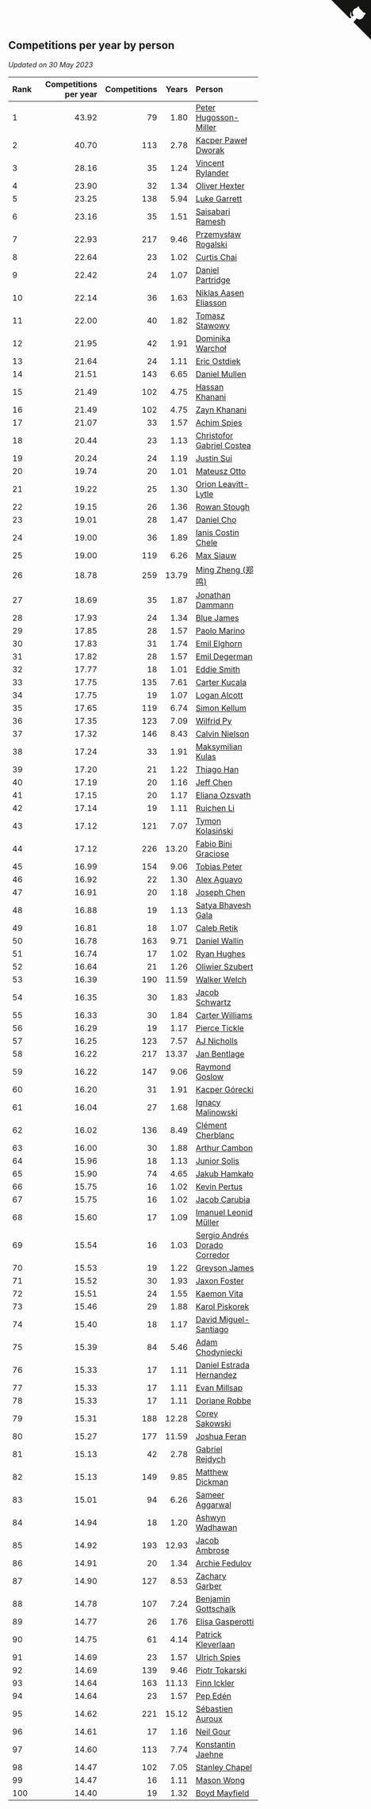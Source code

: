 ## Competitions per year by person

*Updated on 30 May 2023*

| Rank | Competitions per year | Competitions | Years | Person |
| :--- | ---: | ---: | ---: | :--- |
| 1 | 43.92 | 79 | 1.80 | [Peter Hugosson-Miller](https://www.worldcubeassociation.org/persons/2021HUGO01) |
| 2 | 40.70 | 113 | 2.78 | [Kacper Paweł Dworak](https://www.worldcubeassociation.org/persons/2020DWOR01) |
| 3 | 28.16 | 35 | 1.24 | [Vincent Rylander](https://www.worldcubeassociation.org/persons/2022RYLA01) |
| 4 | 23.90 | 32 | 1.34 | [Oliver Hexter](https://www.worldcubeassociation.org/persons/2022HEXT01) |
| 5 | 23.25 | 138 | 5.94 | [Luke Garrett](https://www.worldcubeassociation.org/persons/2017GARR05) |
| 6 | 23.16 | 35 | 1.51 | [Saisabari Ramesh](https://www.worldcubeassociation.org/persons/2021RAME01) |
| 7 | 22.93 | 217 | 9.46 | [Przemysław Rogalski](https://www.worldcubeassociation.org/persons/2013ROGA02) |
| 8 | 22.64 | 23 | 1.02 | [Curtis Chai](https://www.worldcubeassociation.org/persons/2022CHAI02) |
| 9 | 22.42 | 24 | 1.07 | [Daniel Partridge](https://www.worldcubeassociation.org/persons/2022PART02) |
| 10 | 22.14 | 36 | 1.63 | [Niklas Aasen Eliasson](https://www.worldcubeassociation.org/persons/2021ELIA01) |
| 11 | 22.00 | 40 | 1.82 | [Tomasz Stawowy](https://www.worldcubeassociation.org/persons/2021STAW01) |
| 12 | 21.95 | 42 | 1.91 | [Dominika Warchoł](https://www.worldcubeassociation.org/persons/2021WARC01) |
| 13 | 21.64 | 24 | 1.11 | [Eric Ostdiek](https://www.worldcubeassociation.org/persons/2022OSTD01) |
| 14 | 21.51 | 143 | 6.65 | [Daniel Mullen](https://www.worldcubeassociation.org/persons/2016MULL04) |
| 15 | 21.49 | 102 | 4.75 | [Hassan Khanani](https://www.worldcubeassociation.org/persons/2018KHAN26) |
| 16 | 21.49 | 102 | 4.75 | [Zayn Khanani](https://www.worldcubeassociation.org/persons/2018KHAN28) |
| 17 | 21.07 | 33 | 1.57 | [Achim Spies](https://www.worldcubeassociation.org/persons/2021SPIE01) |
| 18 | 20.44 | 23 | 1.13 | [Christofor Gabriel Costea](https://www.worldcubeassociation.org/persons/2022COST03) |
| 19 | 20.24 | 24 | 1.19 | [Justin Sui](https://www.worldcubeassociation.org/persons/2022SUIJ01) |
| 20 | 19.74 | 20 | 1.01 | [Mateusz Otto](https://www.worldcubeassociation.org/persons/2022OTTO01) |
| 21 | 19.22 | 25 | 1.30 | [Orion Leavitt-Lytle](https://www.worldcubeassociation.org/persons/2022LEAV01) |
| 22 | 19.15 | 26 | 1.36 | [Rowan Stough](https://www.worldcubeassociation.org/persons/2022STOU01) |
| 23 | 19.01 | 28 | 1.47 | [Daniel Cho](https://www.worldcubeassociation.org/persons/2021CHOD01) |
| 24 | 19.00 | 36 | 1.89 | [Ianis Costin Chele](https://www.worldcubeassociation.org/persons/2021CHEL01) |
| 25 | 19.00 | 119 | 6.26 | [Max Siauw](https://www.worldcubeassociation.org/persons/2017SIAU02) |
| 26 | 18.78 | 259 | 13.79 | [Ming Zheng (郑鸣)](https://www.worldcubeassociation.org/persons/2009ZHEN11) |
| 27 | 18.69 | 35 | 1.87 | [Jonathan Dammann](https://www.worldcubeassociation.org/persons/2021DAMM01) |
| 28 | 17.93 | 24 | 1.34 | [Blue James](https://www.worldcubeassociation.org/persons/2022JAME01) |
| 29 | 17.85 | 28 | 1.57 | [Paolo Marino](https://www.worldcubeassociation.org/persons/2021MARI04) |
| 30 | 17.83 | 31 | 1.74 | [Emil Elghorn](https://www.worldcubeassociation.org/persons/2021ELGH01) |
| 31 | 17.82 | 28 | 1.57 | [Emil Degerman](https://www.worldcubeassociation.org/persons/2021DEGE01) |
| 32 | 17.77 | 18 | 1.01 | [Eddie Smith](https://www.worldcubeassociation.org/persons/2022SMIT20) |
| 33 | 17.75 | 135 | 7.61 | [Carter Kucala](https://www.worldcubeassociation.org/persons/2015KUCA01) |
| 34 | 17.75 | 19 | 1.07 | [Logan Alcott](https://www.worldcubeassociation.org/persons/2022ALCO02) |
| 35 | 17.65 | 119 | 6.74 | [Simon Kellum](https://www.worldcubeassociation.org/persons/2016KELL12) |
| 36 | 17.35 | 123 | 7.09 | [Wilfrid Py](https://www.worldcubeassociation.org/persons/2016PYWI01) |
| 37 | 17.32 | 146 | 8.43 | [Calvin Nielson](https://www.worldcubeassociation.org/persons/2014NIEL03) |
| 38 | 17.24 | 33 | 1.91 | [Maksymilian Kulas](https://www.worldcubeassociation.org/persons/2021KULA02) |
| 39 | 17.20 | 21 | 1.22 | [Thiago Han](https://www.worldcubeassociation.org/persons/2022HANT01) |
| 40 | 17.19 | 20 | 1.16 | [Jeff Chen](https://www.worldcubeassociation.org/persons/2022CHEN19) |
| 41 | 17.15 | 20 | 1.17 | [Eliana Ozsvath](https://www.worldcubeassociation.org/persons/2022OZSV01) |
| 42 | 17.14 | 19 | 1.11 | [Ruichen Li](https://www.worldcubeassociation.org/persons/2022LIRU02) |
| 43 | 17.12 | 121 | 7.07 | [Tymon Kolasiński](https://www.worldcubeassociation.org/persons/2016KOLA02) |
| 44 | 17.12 | 226 | 13.20 | [Fabio Bini Graciose](https://www.worldcubeassociation.org/persons/2010GRAC02) |
| 45 | 16.99 | 154 | 9.06 | [Tobias Peter](https://www.worldcubeassociation.org/persons/2014PETE03) |
| 46 | 16.92 | 22 | 1.30 | [Alex Aguayo](https://www.worldcubeassociation.org/persons/2022AGUA01) |
| 47 | 16.91 | 20 | 1.18 | [Joseph Chen](https://www.worldcubeassociation.org/persons/2022CHEN16) |
| 48 | 16.88 | 19 | 1.13 | [Satya Bhavesh Gala](https://www.worldcubeassociation.org/persons/2022GALA03) |
| 49 | 16.81 | 18 | 1.07 | [Caleb Retik](https://www.worldcubeassociation.org/persons/2022RETI01) |
| 50 | 16.78 | 163 | 9.71 | [Daniel Wallin](https://www.worldcubeassociation.org/persons/2013WALL03) |
| 51 | 16.74 | 17 | 1.02 | [Ryan Hughes](https://www.worldcubeassociation.org/persons/2022HUGH04) |
| 52 | 16.64 | 21 | 1.26 | [Oliwier Szubert](https://www.worldcubeassociation.org/persons/2022SZUB01) |
| 53 | 16.39 | 190 | 11.59 | [Walker Welch](https://www.worldcubeassociation.org/persons/2011WELC01) |
| 54 | 16.35 | 30 | 1.83 | [Jacob Schwartz](https://www.worldcubeassociation.org/persons/2021SCHW01) |
| 55 | 16.33 | 30 | 1.84 | [Carter Williams](https://www.worldcubeassociation.org/persons/2021WILL06) |
| 56 | 16.29 | 19 | 1.17 | [Pierce Tickle](https://www.worldcubeassociation.org/persons/2022TICK01) |
| 57 | 16.25 | 123 | 7.57 | [AJ Nicholls](https://www.worldcubeassociation.org/persons/2015NICH04) |
| 58 | 16.22 | 217 | 13.37 | [Jan Bentlage](https://www.worldcubeassociation.org/persons/2010BENT01) |
| 59 | 16.22 | 147 | 9.06 | [Raymond Goslow](https://www.worldcubeassociation.org/persons/2014GOSL01) |
| 60 | 16.20 | 31 | 1.91 | [Kacper Górecki](https://www.worldcubeassociation.org/persons/2021GORE01) |
| 61 | 16.04 | 27 | 1.68 | [Ignacy Malinowski](https://www.worldcubeassociation.org/persons/2021MALI02) |
| 62 | 16.02 | 136 | 8.49 | [Clément Cherblanc](https://www.worldcubeassociation.org/persons/2014CHER05) |
| 63 | 16.00 | 30 | 1.88 | [Arthur Cambon](https://www.worldcubeassociation.org/persons/2021CAMB01) |
| 64 | 15.96 | 18 | 1.13 | [Junior Solis](https://www.worldcubeassociation.org/persons/2022SOLI03) |
| 65 | 15.90 | 74 | 4.65 | [Jakub Hamkało](https://www.worldcubeassociation.org/persons/2018HAMK01) |
| 66 | 15.75 | 16 | 1.02 | [Kevin Pertus](https://www.worldcubeassociation.org/persons/2022PERT01) |
| 67 | 15.75 | 16 | 1.02 | [Jacob Carubia](https://www.worldcubeassociation.org/persons/2022CARU02) |
| 68 | 15.60 | 17 | 1.09 | [Imanuel Leonid Müller](https://www.worldcubeassociation.org/persons/2022MULL02) |
| 69 | 15.54 | 16 | 1.03 | [Sergio Andrés Dorado Corredor](https://www.worldcubeassociation.org/persons/2022CORR05) |
| 70 | 15.53 | 19 | 1.22 | [Greyson James](https://www.worldcubeassociation.org/persons/2022JAME02) |
| 71 | 15.52 | 30 | 1.93 | [Jaxon Foster](https://www.worldcubeassociation.org/persons/2021FOST01) |
| 72 | 15.51 | 24 | 1.55 | [Kaemon Vita](https://www.worldcubeassociation.org/persons/2021VITA01) |
| 73 | 15.46 | 29 | 1.88 | [Karol Piskorek](https://www.worldcubeassociation.org/persons/2021PISK01) |
| 74 | 15.40 | 18 | 1.17 | [David Miguel-Santiago](https://www.worldcubeassociation.org/persons/2022MIGU02) |
| 75 | 15.39 | 84 | 5.46 | [Adam Chodyniecki](https://www.worldcubeassociation.org/persons/2017CHOD02) |
| 76 | 15.33 | 17 | 1.11 | [Daniel Estrada Hernandez](https://www.worldcubeassociation.org/persons/2022HERN07) |
| 77 | 15.33 | 17 | 1.11 | [Evan Millsap](https://www.worldcubeassociation.org/persons/2022MILL05) |
| 78 | 15.33 | 17 | 1.11 | [Doriane Robbe](https://www.worldcubeassociation.org/persons/2022ROBB03) |
| 79 | 15.31 | 188 | 12.28 | [Corey Sakowski](https://www.worldcubeassociation.org/persons/2011SAKO01) |
| 80 | 15.27 | 177 | 11.59 | [Joshua Feran](https://www.worldcubeassociation.org/persons/2011FERA01) |
| 81 | 15.13 | 42 | 2.78 | [Gabriel Rejdych](https://www.worldcubeassociation.org/persons/2020REJD01) |
| 82 | 15.13 | 149 | 9.85 | [Matthew Dickman](https://www.worldcubeassociation.org/persons/2013DICK01) |
| 83 | 15.01 | 94 | 6.26 | [Sameer Aggarwal](https://www.worldcubeassociation.org/persons/2017AGGA01) |
| 84 | 14.94 | 18 | 1.20 | [Ashwyn Wadhawan](https://www.worldcubeassociation.org/persons/2022WADH02) |
| 85 | 14.92 | 193 | 12.93 | [Jacob Ambrose](https://www.worldcubeassociation.org/persons/2010AMBR01) |
| 86 | 14.91 | 20 | 1.34 | [Archie Fedulov](https://www.worldcubeassociation.org/persons/2022FEDU01) |
| 87 | 14.90 | 127 | 8.53 | [Zachary Garber](https://www.worldcubeassociation.org/persons/2014GARB01) |
| 88 | 14.78 | 107 | 7.24 | [Benjamin Gottschalk](https://www.worldcubeassociation.org/persons/2016GOTT01) |
| 89 | 14.77 | 26 | 1.76 | [Elisa Gasperotti](https://www.worldcubeassociation.org/persons/2021GASP01) |
| 90 | 14.75 | 61 | 4.14 | [Patrick Kleverlaan](https://www.worldcubeassociation.org/persons/2019KLEV01) |
| 91 | 14.69 | 23 | 1.57 | [Ulrich Spies](https://www.worldcubeassociation.org/persons/2021SPIE02) |
| 92 | 14.69 | 139 | 9.46 | [Piotr Tokarski](https://www.worldcubeassociation.org/persons/2013TOKA01) |
| 93 | 14.64 | 163 | 11.13 | [Finn Ickler](https://www.worldcubeassociation.org/persons/2012ICKL01) |
| 94 | 14.64 | 23 | 1.57 | [Pep Edén](https://www.worldcubeassociation.org/persons/2021EDEN01) |
| 95 | 14.62 | 221 | 15.12 | [Sébastien Auroux](https://www.worldcubeassociation.org/persons/2008AURO01) |
| 96 | 14.61 | 17 | 1.16 | [Neil Gour](https://www.worldcubeassociation.org/persons/2022GOUR01) |
| 97 | 14.60 | 113 | 7.74 | [Konstantin Jaehne](https://www.worldcubeassociation.org/persons/2015JAEH01) |
| 98 | 14.47 | 102 | 7.05 | [Stanley Chapel](https://www.worldcubeassociation.org/persons/2016CHAP04) |
| 99 | 14.47 | 16 | 1.11 | [Mason Wong](https://www.worldcubeassociation.org/persons/2022WONG03) |
| 100 | 14.40 | 19 | 1.32 | [Boyd Mayfield](https://www.worldcubeassociation.org/persons/2022MAYF01) |


<a href="https://github.com/JustinTimeCuber/wca_statistics" class="github-corner" aria-label="View source on Github"><svg width="80" height="80" viewBox="0 0 250 250" style="fill:#151513; color:#fff; position: absolute; top: 0; border: 0; right: 0;" aria-hidden="true"><path d="M0,0 L115,115 L130,115 L142,142 L250,250 L250,0 Z"></path><path d="M128.3,109.0 C113.8,99.7 119.0,89.6 119.0,89.6 C122.0,82.7 120.5,78.6 120.5,78.6 C119.2,72.0 123.4,76.3 123.4,76.3 C127.3,80.9 125.5,87.3 125.5,87.3 C122.9,97.6 130.6,101.9 134.4,103.2" fill="currentColor" style="transform-origin: 130px 106px;" class="octo-arm"></path><path d="M115.0,115.0 C114.9,115.1 118.7,116.5 119.8,115.4 L133.7,101.6 C136.9,99.2 139.9,98.4 142.2,98.6 C133.8,88.0 127.5,74.4 143.8,58.0 C148.5,53.4 154.0,51.2 159.7,51.0 C160.3,49.4 163.2,43.6 171.4,40.1 C171.4,40.1 176.1,42.5 178.8,56.2 C183.1,58.6 187.2,61.8 190.9,65.4 C194.5,69.0 197.7,73.2 200.1,77.6 C213.8,80.2 216.3,84.9 216.3,84.9 C212.7,93.1 206.9,96.0 205.4,96.6 C205.1,102.4 203.0,107.8 198.3,112.5 C181.9,128.9 168.3,122.5 157.7,114.1 C157.9,116.9 156.7,120.9 152.7,124.9 L141.0,136.5 C139.8,137.7 141.6,141.9 141.8,141.8 Z" fill="currentColor" class="octo-body"></path></svg></a><style>.github-corner:hover .octo-arm{animation:octocat-wave 560ms ease-in-out}@keyframes octocat-wave{0%,100%{transform:rotate(0)}20%,60%{transform:rotate(-25deg)}40%,80%{transform:rotate(10deg)}}@media (max-width:500px){.github-corner:hover .octo-arm{animation:none}.github-corner .octo-arm{animation:octocat-wave 560ms ease-in-out}}</style>
